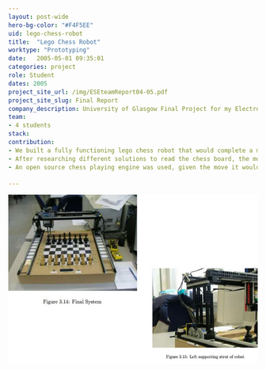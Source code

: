 ```yaml
---
layout: post-wide
hero-bg-color: "#F4F5EE"
uid: lego-chess-robot
title:  "Lego Chess Robot"
worktype: "Prototyping"
date:   2005-05-01 09:35:01
categories: project
role: Student
dates: 2005
project_site_url: /img/ESEteamReport04-05.pdf
project_site_slug: Final Report
company_description: University of Glasgow Final Project for my Electronic and Software Engineering Degree.
team:
- 4 students
stack:
contribution:
- We built a fully functioning lego chess robot that would complete a move in less than 2 minutes.
- After researching different solutions to read the chess board, the most reliable would be for the user to push down the pieces on a board with switches.  We built the custom wooden board with 64 switches, one under each square, the board would output 1 of 64 different possible voltage levels that the computer would read.
- An open source chess playing engine was used, given the move it would send it instructions to the lego mindstorms controller on the piece to move.  It supported killing pieces by first removing the target piece, castling, en passant.

---
```


<div class="showcase">
	<img src="/img/lego-chess-robot/lego-chess-robot1.jpg" alt="lego-chess-robot-1">
</div>